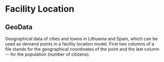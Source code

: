 # Facility Location

## GeoData

Geographical data of cities and towns in Lithuania and Spain, which can be used as demand points in a facility location model. First two columns of a file stands for the geographical coordinates of the point and the last column -- for the population (number of citizens).
